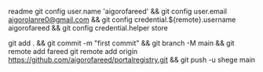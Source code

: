 readme
git config user.name 'aigorofareed' && git config user.email aigorolanre0@gmail.com && git config credential.${remote}.username aigorofareed && git config credential.helper store

git add . && git commit -m "first commit" && git branch -M main && git remote add fareed git remote add origin https://github.com/aigorofareed/portalregistry.git && git push -u shege main

